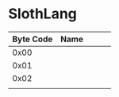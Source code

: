 # SlothLang
| Byte Code | Name |   |   |   |
|-----------|------|---|---|---|
| 0x00      |      |   |   |   |
| 0x01      |      |   |   |   |
| 0x02      |      |   |   |   |
|           |      |   |   |   |